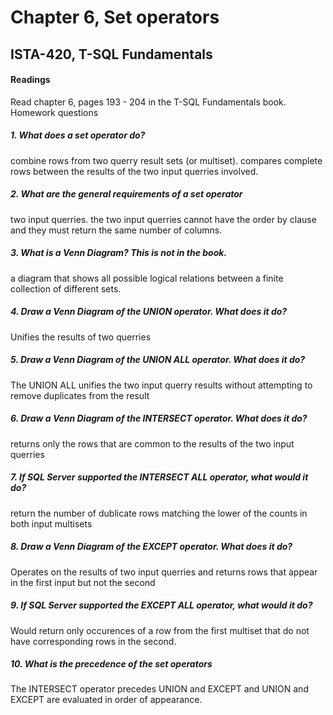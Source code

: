 # Chapter 6, Set operators
## ISTA-420, T-SQL Fundamentals
#### Readings
Read chapter 6, pages 193 - 204 in the T-SQL Fundamentals book.
Homework questions

##### 1. What does a set operator do?
combine rows from two querry result sets (or multiset). compares complete rows between the results of the two input querries involved.

##### 2. What are the general requirements of a set operator
two input querries. the two input querries cannot have the order by clause and they must return the same number of columns.

##### 3. What is a Venn Diagram? This is not in the book.
 a diagram that shows all possible logical relations between a finite collection of different sets.

##### 4. Draw a Venn Diagram of the UNION operator. What does it do?
Unifies the results of two querries

##### 5. Draw a Venn Diagram of the UNION ALL operator. What does it do?
The UNION ALL unifies the two input querry results without attempting to remove duplicates from the result

##### 6. Draw a Venn Diagram of the INTERSECT operator. What does it do?
returns only the rows that are common to the results of the two input querries

##### 7. If SQL Server supported the INTERSECT ALL operator, what would it do?
return the number of dublicate rows matching the lower of the counts in both input multisets

##### 8. Draw a Venn Diagram of the EXCEPT operator. What does it do?
Operates on the results of two input querries and returns rows that appear in the first input but not the second

##### 9. If SQL Server supported the EXCEPT ALL operator, what would it do?
Would return only occurences of a row from the first multiset that do not have corresponding rows in the second.

##### 10. What is the precedence of the set operators
The INTERSECT operator precedes UNION and EXCEPT and UNION and EXCEPT are evaluated in order of appearance.

